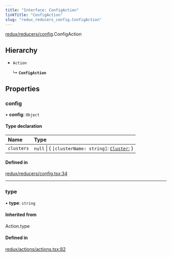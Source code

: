```yaml
---
title: "Interface: ConfigAction"
linkTitle: "ConfigAction"
slug: "redux_reducers_config.ConfigAction"
---
```


[redux/reducers/config](../modules/redux_reducers_config.md).ConfigAction

## Hierarchy

- `Action`

  ↳ **`ConfigAction`**

## Properties

### config

• **config**: `Object`

#### Type declaration

| Name | Type |
| :------ | :------ |
| `clusters` | ``null`` \| { `[clusterName: string]`: [`Cluster`](lib_k8s_cluster.Cluster.md);  } |

#### Defined in

[redux/reducers/config.tsx:34](https://github.com/headlamp-k8s/headlamp/blob/840d05a1/frontend/src/redux/reducers/config.tsx#L34)

___

### type

• **type**: `string`

#### Inherited from

Action.type

#### Defined in

[redux/actions/actions.tsx:82](https://github.com/headlamp-k8s/headlamp/blob/840d05a1/frontend/src/redux/actions/actions.tsx#L82)
